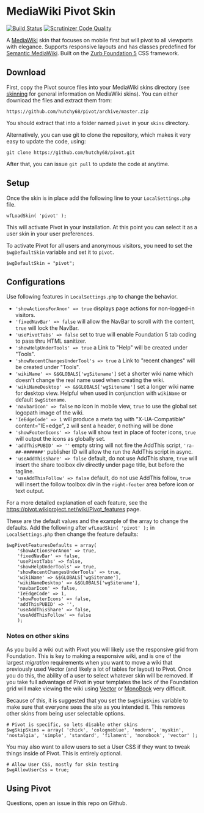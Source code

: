 # MediaWiki Pivot Skin

[![Build Status](https://travis-ci.org/Hutchy68/pivot.svg?branch=master)](https://travis-ci.org/Hutchy68/pivot)
[![Scrutinizer Code Quality](https://scrutinizer-ci.com/g/Hutchy68/pivot/badges/quality-score.png?b=master)](https://scrutinizer-ci.com/g/Hutchy68/pivot/?branch=master)

A [MediaWiki](http://www.mediawiki.org) skin that focuses on mobile first but will pivot to all viewports with elegance. Supports responsive layouts and has classes predefined for [Semantic MediaWiki](http://semantic-mediawiki.org/wiki/Semantic_MediaWiki). Built on the [Zurb Foundation 5](http://foundation.zurb.com) CSS framework.

## Download

First, copy the Pivot source files into your MediaWiki skins directory (see [skinning](https://www.mediawiki.org/wiki/Manual:Skinning) for general information on MediaWiki skins). You can either download the files and extract them from:

    https://github.com/hutchy68/pivot/archive/master.zip

You should extract that into a folder named `pivot` in your `skins` directory.

Alternatively, you can use git to clone the repository, which makes it very easy to update the code, using:

    git clone https://github.com/hutchy68/pivot.git

After that, you can issue `git pull` to update the code at anytime.

## Setup

Once the skin is in place add the following line to your `LocalSettings.php` file.

    wfLoadSkin( 'pivot' );

This will activate Pivot in your installation. At this point you can select it as a user skin in your user preferences.

To activate Pivot for all users and anonymous visitors, you need to set the `$wgDefaultSkin` variable and set it to `pivot`.

    $wgDefaultSkin = "pivot";

## Configurations

Use following features in `LocalSettings.php` to change the behavior. 

- `'showActionsForAnon' => true` displays page actions for non-logged-in visitors.
- `'fixedNavBar' => false` will allow the NavBar to scroll with the content, `true` will lock the NavBar.
- `'usePivotTabs' => false` set to true will enable Foundation 5 tab coding to pass thru HTML sanitizer.
- `'showHelpUnderTools' => true` a Link to "Help" will be created under "Tools".
- `'showRecentChangesUnderTool's => true` a Link to "recent changes" will be created under "Tools".
- `'wikiName' => &$GLOBALS['wgSitename']` set a shorter wiki name which doesn't change the real name used when creating the wiki.
- `'wikiNameDesktop' => &$GLOBALS['wgSitename']` set a longer wiki name for desktop view. Helpful when used in conjunction with `wikiName` or default `$wgSitename`.
- `'navbarIcon' => false` no icon in mobile view, `true` to use the global set logopath image of the wiki.
- `'IeEdgeCode' => 1` will produce a meta tag with "X-UA-Compatible" content="IE=edge", `2` will sent a header, `0` nothing will be done
- `'showFooterIcons' => false` will show text in place of footer icons, `true` will output the icons as globally set.
- `'addThisPUBID' => ''` empty string will not fire the AddThis script, `'ra-##-#######'` publisher ID will allow the run the AddThis script in async.
- `'useAddThisShare' => false` default, do not use AddThis share, `true` will insert the share toolbox div directly under page title, but before the tagline.
- `'useAddThisFollow' => false` default, do not use AddThis follow, `true` will insert the follow toolbox div in the `right-footer` area before icon or text output.

For a more detailed explanation of each feature, see the https://pivot.wikiproject.net/wiki/Pivot_features page.

These are the default values and the example of the array to change the defaults. Add the following after `wfLoadSkin( 'pivot' );` in `LocalSettings.php` then change the feature defaults:

	$wgPivotFeaturesDefaults = array(
		'showActionsForAnon' => true,
		'fixedNavBar' => false,
		'usePivotTabs' => false,
		'showHelpUnderTools' => true,
		'showRecentChangesUnderTools' => true,
		'wikiName' => &$GLOBALS['wgSitename'],
		'wikiNameDesktop' => &$GLOBALS['wgSitename'],
		'navbarIcon' => false,
		'IeEdgeCode' => 1,
		'showFooterIcons' => false,
		'addThisPUBID' => '',
		'useAddThisShare' => false,
		'useAddThisFollow' => false
		);


### Notes on other skins

As you build a wiki out with Pivot you will likely use the responsive grid from Foundation. This is key to making a responsive wiki, and is one of the largest _migration_ requirements when you want to move a wiki that previously used Vector (and likely a lot of tables for layout) to Pivot. Once you do this, the ability of a user to select whatever skin will be removed. If you take full advantage of Pivot in your templates the lack of the Foundation grid will make viewing the wiki using [Vector](http://wikiapiary.com/wiki/Skin:Vector) or [MonoBook](http://wikiapiary.com/wiki/Skin:MonoBook) very difficult.

Because of this, it is suggested that you set the `$wgSkipSkins` variable to make sure that everyone sees the site as you intended it. This removes other skins from being user selectable options.

    # Pivot is specific, so lets disable other skins
    $wgSkipSkins = array( 'chick', 'cologneblue', 'modern', 'myskin', 'nostalgia', 'simple', 'standard', 'filament', 'monobook', 'vector' );

You may also want to allow users to set a User CSS if they want to tweak things inside of Pivot. This is entirely optional.

    # Allow User CSS, mostly for skin testing
    $wgAllowUserCss = true;

## Using Pivot

Questions, open an issue in this repo on Github.
